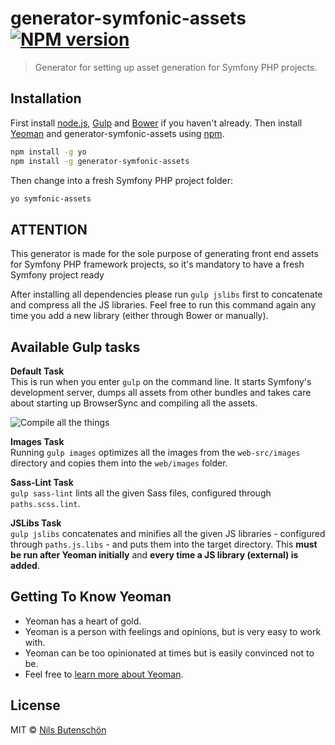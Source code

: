 # generator-symfonic-assets [![NPM version][npm-image]][npm-url]
> Generator for setting up asset generation for Symfony PHP projects.

## Installation

First install [node.js](https://nodejs.org/), [Gulp](http://gulpjs.com/) and [Bower](http://bower.io/) if you haven't already.
Then install [Yeoman](http://yeoman.io) and generator-symfonic-assets using [npm](https://www.npmjs.com/).

```bash
npm install -g yo
npm install -g generator-symfonic-assets
```

Then change into a fresh Symfony PHP project folder:

```bash
yo symfonic-assets
```

## ATTENTION

This generator is made for the sole purpose of generating front end assets for Symfony PHP framework projects, so it's mandatory to have a fresh Symfony project ready

After installing all dependencies please run `gulp jslibs` first to concatenate and compress all the JS libraries. Feel free to run this command again any time you add a new library (either through Bower or manually).

## Available Gulp tasks

**Default Task**  
This is run when you enter `gulp` on the command line. It starts Symfony's development server, dumps all assets from other bundles and takes care about starting up BrowserSync and compiling all the assets.

![Compile all the things](https://cdn.meme.am/instances/500x/68911687.jpg)

**Images Task**  
Running `gulp images` optimizes all the images from the `web-src/images` directory and copies them into the `web/images` folder.

**Sass-Lint Task**  
`gulp sass-lint` lints all the given Sass files, configured through `paths.scss.lint`.

**JSLibs Task**  
`gulp jslibs` concatenates and minifies all the given JS libraries - configured through `paths.js.libs` - and puts them into the target directory. This **must be run after Yeoman initially** and **every time a JS library (external) is added**.

## Getting To Know Yeoman

 * Yeoman has a heart of gold.
 * Yeoman is a person with feelings and opinions, but is very easy to work with.
 * Yeoman can be too opinionated at times but is easily convinced not to be.
 * Feel free to [learn more about Yeoman](http://yeoman.io/).

## License

MIT © [Nils Butenschön](http://www.bdrops.de)


[npm-image]: https://badge.fury.io/js/generator-symfonic-assets.svg
[npm-url]: https://npmjs.org/package/generator-symfonic-assets
[travis-image]: https://travis-ci.org//generator-symfonic-assets.svg?branch=master
[travis-url]: https://travis-ci.org//generator-symfonic-assets
[daviddm-image]: https://david-dm.org//generator-symfonic-assets.svg?theme=shields.io
[daviddm-url]: https://david-dm.org//generator-symfonic-assets
